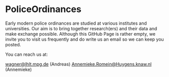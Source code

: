 # PoliceOrdinances
Early modern police ordinances are studied at various institutes and universities. Our aim is to bring together research(ers) and their data and make exchange possible.
Although this GitHub Page is rather empty, we invite you to visit us frequently and do write us an email so we can keep you posted.

You can reach us at:

wagner@lhlt.mpg.de (Andreas)
Annemieke.Romein@Huygens.knaw.nl (Annemieke)
